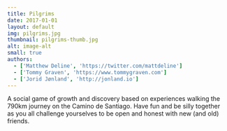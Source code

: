 ```yaml
---
title: Pilgrims
date: 2017-01-01
layout: default
img: pilgrims.jpg
thumbnail: pilgrims-thumb.jpg
alt: image-alt
small: true
authors:
  - ['Matthew Deline', 'https://twitter.com/mattdeline']
  - ['Tommy Graven', 'https://www.tommygraven.com']
  - ['Jorid Jønland', 'http://jonland.io']
---
```


A social game of growth and discovery based on experiences walking the 790km journey on the Camino de Santiago. Have fun and be silly together as you all challenge yourselves to be open and honest with new (and old) friends.

<!-- if you want to use a lightbox for larger images, here is how

<a href="img/portfolio/pilgrims.jpg" data-lightbox="image-1" data-title="My caption"><img src="img/portfolio/pilgrims.jpg"></a>

<a href="img/portfolio/pilgrims.jpg" data-lightbox="image-2" data-title="My caption"><img src="img/portfolio/pilgrims.jpg"></a>

-->
